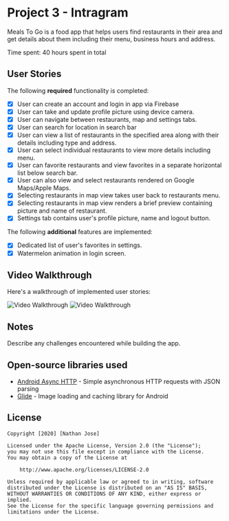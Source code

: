 # Project 3 - Intragram

Meals To Go is a food app that helps users find restaurants in their area and get details about them including their menu, business hours and address.

Time spent: 40 hours spent in total

## User Stories

The following **required** functionality is completed:

- [x] User can create an account and login in app via Firebase
- [x] User can take and update profile picture using device camera.
- [x] User can navigate between restaurants, map and settings tabs.
- [x] User can search for location in search bar
- [x] User can view a list of restaurants in the specified area along with their details including type and address.
- [x] User can select individual restaurants to view more details including menu.
- [x] User can favorite restaurants and view favorites in a separate horizontal list below search bar.
- [x] User can also view and select restaurants rendered on Google Maps/Apple Maps. 
- [x] Selecting restaurants in map view takes user back to restaurants menu.
- [x] Selecting restaurants in map view renders a brief preview containing picture and name of restaurant.
- [x] Settings tab contains user's profile picture, name and logout button.

The following **additional** features are implemented:

- [x] Dedicated list of user's favorites in settings.
- [x] Watermelon animation in login screen.

## Video Walkthrough

Here's a walkthrough of implemented user stories:

<img src='https://imgur.com/rAPoA2J.gif' title='Video Walkthrough' width='' alt='Video Walkthrough' />

<img src='https://imgur.com/A124pgP.gif' title='Video Walkthrough' width='' alt='Video Walkthrough' />


## Notes

Describe any challenges encountered while building the app.

## Open-source libraries used

- [Android Async HTTP](https://github.com/codepath/CPAsyncHttpClient) - Simple asynchronous HTTP requests with JSON parsing
- [Glide](https://github.com/bumptech/glide) - Image loading and caching library for Android

## License

    Copyright [2020] [Nathan Jose]

    Licensed under the Apache License, Version 2.0 (the "License");
    you may not use this file except in compliance with the License.
    You may obtain a copy of the License at

        http://www.apache.org/licenses/LICENSE-2.0

    Unless required by applicable law or agreed to in writing, software
    distributed under the License is distributed on an "AS IS" BASIS,
    WITHOUT WARRANTIES OR CONDITIONS OF ANY KIND, either express or implied.
    See the License for the specific language governing permissions and
    limitations under the License.
